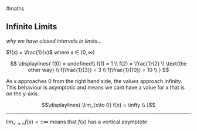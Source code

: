 #maths 

Infinite Limits
---
*why we have closed intervals in limits...*

$f(x) = \frac{1}{x}$  where x $\in$ $(0, \infty)$ 

$$
\displaylines{
f(0) = undefined\\
f(1) = 1 \\
f(2) = \frac{1}{2} \\
\text{the other way} \\
f(\frac{1}{3}) = 3 \\
f(\frac{1}{10}) = 10 \\
}
$$

As x approaches 0 from the right hand side, the values approach infinity. This behaviour is asymptotic and means we cant have a value for x that is on the y-axis.

$$\displaylines{
\lim_{x\to 0} f(x) = \infty \\
}$$

---
$\lim_{x\to c} f(x) = \pm \infty$ means that $f(x)$ has a vertical asymptote